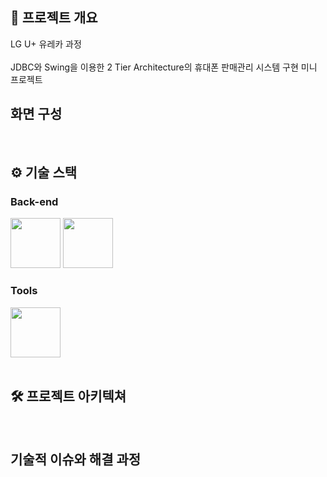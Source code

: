 ## 📝 프로젝트 개요
LG U+ 유레카 과정 <br><br>
JDBC와 Swing을 이용한 2 Tier Architecture의 휴대폰 판매관리 시스템 구현 미니 프로젝트
<br />
## 화면 구성
<br />

## ⚙ 기술 스택
### Back-end
<div>
<img src="https://github.com/yewon-Noh/readme-template/blob/main/skills/Java.png?raw=true" width="80">
<img src="https://github.com/yewon-Noh/readme-template/blob/main/skills/Mysql.png?raw=true" width="80">
</div>

### Tools
<div>
<img src="https://github.com/yewon-Noh/readme-template/blob/main/skills/Github.png?raw=true" width="80">
</div>

<br />

## 🛠️ 프로젝트 아키텍쳐


<br />

## 기술적 이슈와 해결 과정

